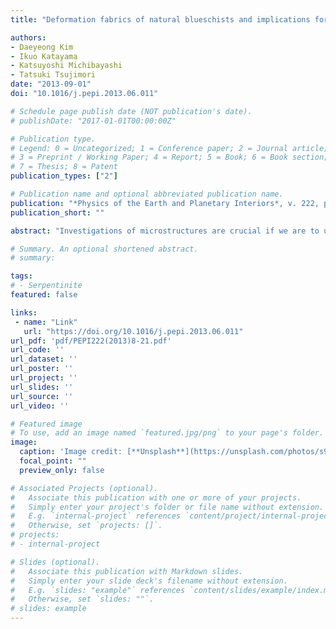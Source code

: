 ```yaml
---
title: "Deformation fabrics of natural blueschists and implications for seismic anisotropy in subducting oceanic crust"

authors:
- Daeyeong Kim
- Ikuo Katayama
- Katsuyoshi Michibayashi
- Tatsuki Tsujimori
date: "2013-09-01"
doi: "10.1016/j.pepi.2013.06.011"

# Schedule page publish date (NOT publication's date).
# publishDate: "2017-01-01T00:00:00Z"

# Publication type.
# Legend: 0 = Uncategorized; 1 = Conference paper; 2 = Journal article;
# 3 = Preprint / Working Paper; 4 = Report; 5 = Book; 6 = Book section;
# 7 = Thesis; 8 = Patent
publication_types: ["2"]

# Publication name and optional abbreviated publication name.
publication: "*Physics of the Earth and Planetary Interiors*, v. 222, p. 8-21, https://doi.org/10.1016/j.pepi.2013.06.011"
publication_short: ""

abstract: "Investigations of microstructures are crucial if we are to understand the seismic anisotropy of subducting oceanic crust, and here we report on our systematic fabric analyses of glaucophane, lawsonite, and epidote in naturally deformed blueschists from the Diablo Range and Franciscan Complex in California, and the Hida Mountains in Japan. Glaucophanes in the analyzed samples consist of very fine grains that are well aligned along the foliation and have high aspect ratios and strong crystal preferred orientations (CPOs) characterized by a (1 0 0)[0 0 1] pattern. These characteristics, together with a bimodal distribution of grain sizes from some samples, possibly indicate the occurrence of dynamic recrystallization for glaucophane. Although lawsonite and epidote display high aspect ratios and a strong CPO of (0 0 1)[0 1 0], the occurrence of straight grain boundaries and euhedral crystals indicates that rigid body rotation was the dominant deformation mechanism. The P-wave (AVP) and S-wave (AVS) seismic anisotropies of glaucophane (AVP = 20.4%, AVS = 11.5%) and epidote (AVP = 9.0%, AVS = 8.0%) are typical of the crust; consequently, the fastest propagation of P-waves is parallel to the [0 0 1] maxima, and the polarization of S-waves parallel to the foliation can form a trench-parallel seismic anisotropy owing to the slowest VS polarization being normal to the subducting slab. The seismic anisotropy of lawsonite (AVP = 9.6%, AVS = 19.9%) is characterized by the fast propagation of P-waves subnormal to the lawsonite [0 0 1] maxima and polarization of S-waves perpendicular to the foliation and lineation, which can generate a trench-normal anisotropy. The AVS of lawsonite blueschist (5.6–9.2%) is weak compared with that of epidote blueschist (8.4–11.1%). Calculations of the thickness of the anisotropic layer indicate that glaucophane and lawsonite contribute to the trench-parallel and trench-normal seismic anisotropy beneath NE Japan, but not to that beneath the Ryukyu arc. Our results demonstrate, therefore, that lawsonite has a strong influence on seismic velocities in the oceanic crust, and that lawsonite might be the cause of complex anisotropic patterns in subduction zones."

# Summary. An optional shortened abstract.
# summary: 

tags: 
# - Serpentinite
featured: false

links:
 - name: "Link"
   url: "https://doi.org/10.1016/j.pepi.2013.06.011"
url_pdf: 'pdf/PEPI222(2013)8-21.pdf'
url_code: ''
url_dataset: ''
url_poster: ''
url_project: ''
url_slides: ''
url_source: ''
url_video: ''

# Featured image
# To use, add an image named `featured.jpg/png` to your page's folder. 
image: 
  caption: 'Image credit: [**Unsplash**](https://unsplash.com/photos/s9CC2SKySJM)'
  focal_point: ""
  preview_only: false

# Associated Projects (optional).
#   Associate this publication with one or more of your projects.
#   Simply enter your project's folder or file name without extension.
#   E.g. `internal-project` references `content/project/internal-project/index.md`.
#   Otherwise, set `projects: []`.
# projects:
# - internal-project

# Slides (optional).
#   Associate this publication with Markdown slides.
#   Simply enter your slide deck's filename without extension.
#   E.g. `slides: "example"` references `content/slides/example/index.md`.
#   Otherwise, set `slides: ""`.
# slides: example
---
```

